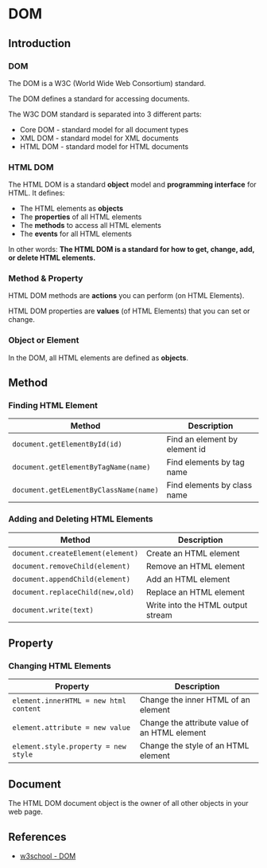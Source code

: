 # DOM

## Introduction

### DOM

The DOM is a W3C (World Wide Web Consortium) standard.

The DOM defines a standard for accessing documents.

The W3C DOM standard is separated into 3 different parts:

- Core DOM - standard model for all document types
- XML DOM - standard model for XML documents
- HTML DOM - standard model for HTML documents

### HTML DOM

The HTML DOM is a standard **object** model and **programming interface** for HTML. It defines:

- The HTML elements as **objects**
- The **properties** of all HTML elements
- The **methods** to access all HTML elements
- The **events** for all HTML elements

In other words: **The HTML DOM is a standard for how to get, change, add, or delete HTML elements.**

### Method & Property

HTML DOM methods are **actions** you can perform (on HTML Elements).

HTML DOM properties are **values** (of HTML Elements) that you can set or change.

### Object or Element

In the DOM, all HTML elements are defined as **objects**.

## Method

### Finding HTML Element

| Method                                 | Description                   |
| -------------------------------------- | ----------------------------- |
| `document.getElementById(id)`          | Find an element by element id |
| `document.getElementByTagName(name)`   | Find elements by tag name     |
| `document.getELementByClassName(name)` | Find elements by class name   |

### Adding and Deleting HTML Elements

| Method                            | Description                       |
| --------------------------------- | --------------------------------- |
| `document.createElement(element)` | Create an HTML element            |
| `document.removeChild(element)`   | Remove an HTML element            |
| `document.appendChild(element)`   | Add an HTML element               |
| `document.replaceChild(new,old)`  | Replace an HTML element           |
| `document.write(text)`            | Write into the HTML output stream |

## Property

### Changing HTML Elements

| Property                               | Description                                   |
| -------------------------------------- | --------------------------------------------- |
| `element.innerHTML = new html content` | Change the inner HTML of an element           |
| `element.attribute = new value`        | Change the attribute value of an HTML element |
| `element.style.property = new style`   | Change the style of an HTML element           |

## Document

The HTML DOM document object is the owner of all other objects in your web page.



## References

+ [w3school - DOM](https://www.w3schools.com/js/js_htmldom.asp)

